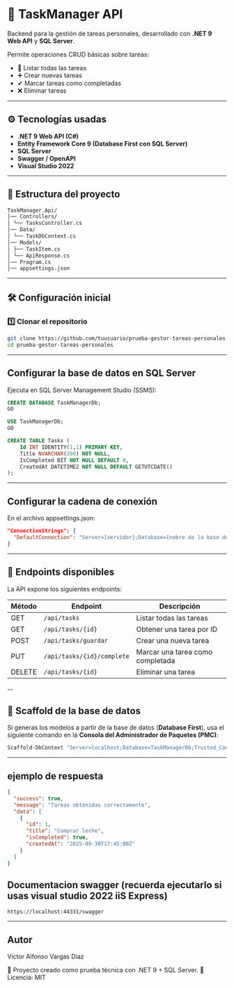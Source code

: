 ﻿# 📌 TaskManager API  
Backend para la gestión de tareas personales, desarrollado con **.NET 9 Web API** y **SQL Server**.  

Permite operaciones CRUD básicas sobre tareas:  
- 📄 Listar todas las tareas  
- ➕ Crear nuevas tareas  
- ✔ Marcar tareas como completadas  
- ❌ Eliminar tareas  

---

## ⚙️ Tecnologías usadas
- **.NET 9 Web API (C#)**
- **Entity Framework Core 9 (Database First con SQL Server)**
- **SQL Server**
- **Swagger / OpenAPI**
- **Visual Studio 2022**

---

## 📂 Estructura del proyecto
```bash
TaskManager.Api/
│── Controllers/
│ └── TasksController.cs
│── Data/
│ └── TaskDbContext.cs
│── Models/
│ ├── TaskItem.cs
│ └── ApiResponse.cs
│── Program.cs
│── appsettings.json

```

---

## 🛠 Configuración inicial

### 1️⃣ Clonar el repositorio
```bash
git clone https://github.com/tuusuario/prueba-gestor-tareas-personales.git
cd prueba-gestor-tareas-personales

```

---

## Configurar la base de datos en SQL Server
Ejecuta en SQL Server Management Studio (SSMS):
```sql
CREATE DATABASE TaskManagerDb;
GO

USE TaskManagerDb;
GO

CREATE TABLE Tasks (
    Id INT IDENTITY(1,1) PRIMARY KEY,
    Title NVARCHAR(200) NOT NULL,
    IsCompleted BIT NOT NULL DEFAULT 0,
    CreatedAt DATETIME2 NOT NULL DEFAULT GETUTCDATE()
);
```

---

## Configurar la cadena de conexión
En el archivo appsettings.json:
```json
"ConnectionStrings": {
  "DefaultConnection": "Server=[servidor];Database=[nobre de la base de datos];Trusted_Connection=True;TrustServerCertificate=True;"
}
```

--- 

## 🚀 Endpoints disponibles

La API expone los siguientes endpoints:

| Método | Endpoint                   | Descripción                      |
|--------|----------------------------|----------------------------------|
| GET    | `/api/tasks`               | Listar todas las tareas          |
| GET    | `/api/tasks/{id}`          | Obtener una tarea por ID         |
| POST   | `/api/tasks/guardar`       | Crear una nueva tarea            |
| PUT    | `/api/tasks/{id}/complete` | Marcar una tarea como completada |
| DELETE | `/api/tasks/{id}`          | Eliminar una tarea               |

--

## 🔧 Scaffold de la base de datos

Si generas los modelos a partir de la base de datos (**Database First**), usa el siguiente comando en la **Consola del Administrador de Paquetes (PMC)**:

```powershell
Scaffold-DbContext "Server=localhost;Database=TaskManagerDb;Trusted_Connection=True;TrustServerCertificate=True;" Microsoft.EntityFrameworkCore.SqlServer -OutputDir Models -Context TaskDbContext -ContextDir Data
```

---

## ejemplo de respuesta
```json
{
  "success": true,
  "message": "Tareas obtenidas correctamente",
  "data": [
    {
      "id": 1,
      "title": "Comprar leche",
      "isCompleted": true,
      "createdAt": "2025-09-30T17:45:00Z"
    }
  ]
}
```

## Documentacion swagger (recuerda ejecutarlo si usas visual studio 2022 iiS Express)
```url
https://localhost:44331/swagger
```

---

## Autor

Victor Alfonso Vargas Diaz

📌 Proyecto creado como prueba técnica con .NET 9 + SQL Server.
📌 Licencia: MIT





